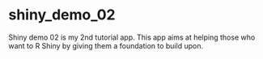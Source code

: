 # shiny_demo_02
Shiny demo 02 is my 2nd tutorial app. This app aims at helping those who want to R Shiny by giving them a foundation to build upon.
